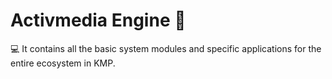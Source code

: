 # Activmedia Engine 🚀

💻 It contains all the basic system modules and specific applications for the entire ecosystem in KMP.